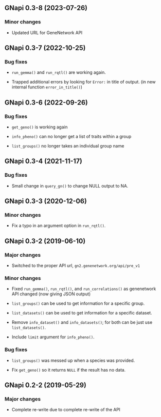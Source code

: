 ## GNapi 0.3-8 (2023-07-26)

### Minor changes

- Updated URL for GeneNetwork API


## GNapi 0.3-7 (2022-10-25)

### Bug fixes

- `run_gemma()` and `run_rqtl()` are working again.

- Trapped additional errors by looking for `Error:` in title of
  output. (in new internal function `error_in_title()`)


## GNapi 0.3-6 (2022-09-26)

### Bug fixes

- `get_geno()` is working again

- `info_pheno()` can no longer get a list of traits within a group

- `list_groups()` no longer takes an individual group name


## GNapi 0.3-4 (2021-11-17)

### Bug fixes

- Small change in `query_gn()` to change NULL output to NA.


## GNapi 0.3-3 (2020-12-06)

### Minor changes

- Fix a typo in an argument option in `run_rqtl()`.


## GNapi 0.3-2 (2019-06-10)

### Major changes

- Switched to the proper API url,
  `gn2.genenetwork.org/api/pre_v1`

### Minor changes

- Fixed `run_gemma()`, `run_rqtl()`, and `run_correlations()` as
  genenetwork API changed (now giving JSON output)

- `list_groups()` can be used to get information for a specific group.

- `list_datasets()` can be used to get information for a specific dataset.

- Remove `info_dataset()` and `info_datasets()`; for both can be just
  use `list_datasets()`.

- Include `limit` argument for `info_pheno()`.

### Bug fixes

- `list_groups()` was messed up when a species was provided.

- Fix `get_geno()` so it returns `NULL` if the result has no data.


## GNapi 0.2-2 (2019-05-29)

### Major changes

- Complete re-write due to complete re-write of the API
